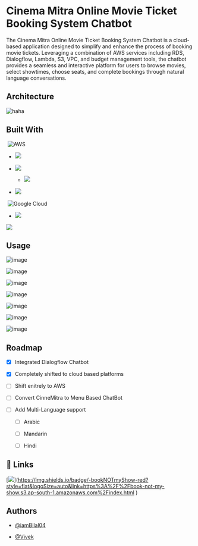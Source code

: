 
# Cinema Mitra Online Movie Ticket Booking System Chatbot

The Cinema Mitra Online Movie Ticket Booking System Chatbot is a cloud-based application designed to simplify and enhance the process of booking movie tickets. Leveraging a combination of AWS services including RDS, Dialogflow, Lambda, S3, VPC, and budget management tools, the chatbot provides a seamless and interactive platform for users to browse movies, select showtimes, choose seats, and complete bookings through natural language conversations.


## Architecture

![haha](https://github.com/iamBilal04/book-NOT-myShow/assets/110116638/a2523c2e-a319-4f84-a97e-2b5c50c2ea49)
## Built With

&nbsp;![AWS](https://img.shields.io/badge/AWS-%23FF9900.svg?style=for-the-badge&logo=amazon-aws&logoColor=white)

+ ![](https://img.shields.io/badge/-AWS%20Lambda-white?style=flat&logo=awslambda&link=https%3A%2F%2Faws.amazon.com%2Flambda%2F)

- ![](https://img.shields.io/badge/-AWS%20RDS-white?style=flat&logo=amazonrds&link=https%3A%2F%2Faws.amazon.com%2Frds%2F)

    - ![](https://img.shields.io/badge/-AWS%20RDS%20MySQL-white?style=flat&logo=mysql&link=https%3A%2F%2Faws.amazon.com%2Frds%2Fmysql%2F)

+ ![](https://img.shields.io/badge/-AWS%20S3%20Bucket-white?style=flat&logo=amazons3&link=https%3A%2F%2Faws.amazon.com%2Fs3%2F)


&nbsp;![Google Cloud](https://img.shields.io/badge/GoogleCloud-%234285F4.svg?style=for-the-badge&logo=google-cloud&logoColor=white)

+ ![](https://img.shields.io/badge/-Dialogflow-white?style=flat&logo=dialogflow&link=https%3A%2F%2Fcloud.google.com%2Fdialogflow)


![](https://img.shields.io/badge/-Python-yellow?style=flat&logo=python&link=https%3A%2F%2Fwww.python.org%2F)


## Usage

![image](https://github.com/iamBilal04/book-NOT-myShow/assets/110116638/1d5d8471-c6ad-45a1-bcc5-5477d0bece4f)

![image](https://github.com/iamBilal04/book-NOT-myShow/assets/110116638/b37dcb43-8ac5-4c5f-b335-c23a6517c82a)

![image](https://github.com/iamBilal04/book-NOT-myShow/assets/110116638/33a32875-e96b-4495-aff7-a2cd571d5fd5)

![image](https://github.com/iamBilal04/book-NOT-myShow/assets/110116638/1d5d12aa-a187-4348-9670-1abfb52849d1)

![image](https://github.com/iamBilal04/book-NOT-myShow/assets/110116638/1f0ad4bf-7815-40db-85a5-9b6b0c157730)

![image](https://github.com/iamBilal04/book-NOT-myShow/assets/110116638/8bc7e5d8-a76d-47b8-b983-b203cb8c37b1)

![image](https://github.com/iamBilal04/book-NOT-myShow/assets/110116638/91bc1d53-82b4-4cca-9882-7150d4016005)
## Roadmap

+ [x] Integrated Dialogflow Chatbot

+ [x] Completely shifted to cloud based platforms

+ [ ] Shift enitrely to AWS

+ [ ]  Convert CinneMitra to Menu Based ChatBot

- [ ] Add Multi-Language support
    - [ ]  Arabic
    - [ ]  Mandarin
    - [ ]  Hindi


## 🔗 Links

[[![](https://img.shields.io/badge/-bookNOTmyShow-red?style=flat&logo=data%3Aimage%2Fpng%3Bbase64%2CiVBORw0KGgoAAAANSUhEUgAAAT0AAAEoBAMAAADYrjuGAAAAG1BMVEX%2F%2F%2F8AAACfn58gICB%2Ff39AQEBgYGDf39%2B%2Fv794muzbAAALNElEQVR42u2dy6%2BTQBTGR6jgslNayrLE57LE57LE51IS3Rc1xmXV62NZH1H%2FbGM0jtNvyjmnM%2Fai4dt5L8KPw%2FCbOVCrGjJkyJAhQ4YMGTJkyJAhQ4YMGTJkyJD%2FIW%2BW6riJnur7ip23OldHzaVK66kAT2cbdbxErf6RreLl5MfGa3W0XNI%2FsxDg6VvqSIka%2FSsrAZ6eqePkotbAR%2BERoyFgvlQa%2BHh4%2BqEKH5TKn1lI8HShggelYmUrwdOZggQvnpDvhCh3WKlAKOWOtBWY4sJKBXP%2Fq%2BpMqa3YU1x6N%2BRtqzH0HdxqK9YUl9YBhZO66agpuNJ21hZewOudIBlnUtA7uWXh6UkwvjN6XzrHLJyNhaezU%2BbDqm8NHoxen8T78DLZWT208PTy9PhQL2aKq0E4vjl70P3Ruk%2BnNn%2Fc%2Fm2%2BnKsXM8XVIJwwfpH7T2OWFp4uTpMv0pj8tkCfEOpQmInwpLpXQCfr0HyFSC%2BYpYWnbx7Id%2B4QvlLTmVh4Og%2B9Pphz9UL788RHOHpPxmy9UAu0EaOHkh9ryT4nYgcjP%2BE0cr6IxZcbPJ8lTa3deSjXC6yprUZlEXaBsPbQi9nDqPLtoUby%2FqPk8RUGD4TPz0s5X8vjm6lzFbuJFxdjIb3lMd8quN7h%2BLaeesHYU1z6ICQf6kWe3MKrmdf7g3Zn46kXTLa1tbbw4vPRC63UGoQjvX%2B99YIpLDyd%2BzTAmZdeiH3eNhMMmVjMV%2BlDszB4IBwh3yyUXnDN8Qkf2sh7idxfL5iJwYMaCA839dcLJjN44FjhcJoG0Qsuad6AcA4TzCSAXjA334BwDlygFsH1QktitOE3cEVovdCLpJFe8%2Fnm%2FnoRNvGjSt%2FiN%2BhjD73wM7Xw9IzPtwysF4w9xZ2r9gmH4EO9hMza4O07aiVrL8ugfLcsPD2R84XXC06jaQPCoQ64JvQSKluDB8IBPk57qcPmocHbMwBLEV8UmK9Qadu9bIoJs4NegiZLWxAO5wHHltBLsDTUuE%2Fp9pLWS2Dh0FfsOHrBzJhX7Eh6wWxZfNkR9MKcWGMJX6T%2FdiYsvtmR9ILJWG8w82PpBbPglGR6LL1glj58rf7ryTnzx%2BS09IJTXCRp3%2FQRspbz4bbZ465UWJUH6UWNyR68O4EmntEgzQm9TFV33n1pcD1eu2%2BG19rOmME33qsX7qPF9DxY7ZxbsymxdBfwlVheGtCMl4b41IxbgIL2spW860vL3Zq8dHVh8OMNOIPgw00VK2llagJT1d4f53BQfnsJszP3Q6pbo1osVdI9NTSEg1Avufjl8tZ9Kyrkw7Hdstu3hLALZLQz5nEqw%2Bs7PpzvjJRP1fb%2BGucsGndfuprdXpZivpF9v31wWuxM96FLdnvZivnSygwqNMnaBbA5nK8S8pmKFc618MIxwHLcBbv91XK%2BxDLSyHkULedz6wX42Bc4c871rgVUwekpMtbq5fXVP%2FJrk59%2FuP5id%2FRsHc8qcpf%2BxmI%2B3HDqKPzOALtmXv%2BAYGR6UTG3vSwFfPqmXfSHDpfNCb0AH9Fetgw%2BaCNSS4Av5XpRZ7ntW8XhgwI2tmCQryVGVsLl0ww%2BPFJt3wso2Yq4cgmzvYw4fDiSPoBgZHpRI2b7lgj4cMihYHI4vLuxiJh8sZBvYn4EgqH0gnx0e1kK%2BWbmRyAYgV7UOWb71gr5MmtY4AprzNOLSpl8lYAPm44CBGj0Qkz8zPZNe%2FFNYQNCL1K%2BiMWHYymyrnYEpaJvzIrVXiZ%2BfHp3MOUATAwsor2MffjM5WxAP2Rf27Dat9KLzwiG0gumZfG1HnwgGIFekM99GpUHHwhGohdVs9o37cWHgllw9aJKDl%2Fkw4ctnFsvEybfxqEXLz4jwJTWC91gdulFzofzhSlVAnrBvOTwld58a8tmczxtvC9RQfTHUOR8IBhaL3K%2ByoMPBCPSi4o57a%2F24EPB0HpBPns70IsXHwpmw9aLOstoLxMvPmjhJHpRCYMv9uLDFi4n9AJ8RJ1LLz5s4Qq%2BXlTEaC%2FbAHzLP0517FLvhsk3d%2BjFm88w7X02pNw5x2jftBcfPoReOJbG%2BeF8kQ8fCEamF5XS7Vvix4eC6dALhuaLffhAMIReIBXZXpZefCiYiUAvyLdGvfjxQQvnfLO14fKtcAsvPlhhdeoF05B82oMPvH%2BGeLMFaSm%2ByIcP3%2FfK9IJ8C9CLFx8IRqgXVVLtZezFB4KR6QX58BWsFx8KRqQXbDBxAHjxoWAIvYj5Ki8%2BFIxEL9gAZ6gXbz67hZPpRZ0h%2BCJ%2FPruF25jLgnrBxER7mXjx4ZmPXKc9Z%2FPl8PtQfBovC60X1BvoJQQfmvUsRy%2B4IfK1fnwoGJleVEK0l5UfHwpGohfkK0Avfny4a5leVNTNF3nz4dBBvfD5xlDeEHyoLtQLr8FcEnrx4MvkekG%2BFerFnw8Fk%2FC%2F75LQS0C%2BtUwvOFKfXcbfBuRbSvSCb5BuEG%2BOvPkKqV7Mbm88uewschSSb8rRC%2BaCYYMkIflmlF7kiUPyZZRe5ClD8KFgklB8dQg%2B9FwM2GRe3blzxSGfoHxLkV7wi5avg8h1UL6xky8n6dLPe766NArChwJsBHpR6V2zbb4BvQTkmx2il9Ry%2BTXQS0C%2B7BC91B0LmDIsn97K9fJam0AB68B8K6le8P1HtgK9hON76FpdCb%2Fi7BboJRzfmq8XLB8uwyN%2FPvofVUykX5C0AL0E49tI9dJ0%2Fvu3ODSf67IspV%2BQmVt6wd%2FirxxnswIS2ZstUwVItgG94BxQoyHOwJ0KD08EekF%2FoKIrF71jiC%2BwpEvXABkL9RIR33WoXVnjfb%2FcN%2BmXfno56%2BZbduLfxL85NWPZHiSeejnj5it29QJHThscETWexie3XiquXmo339TSC%2BTG1%2Ff1LvP9d7ss2Yt3nzWpl4O%2Ba3oGegmTXLi6SjUG%2F%2FWLfzo%2F9bwlb18MlDdM5hK94PjHadI7AfWCfFFwPqFe4m6%2BJDTfltCLkC8Ozeealca0njH90Mtevuyv6QWHzeIAvvyv6QWHjTpg%2FE2EesnuXNm8%2B3ipJTYbE3ph881lenn0S5fpF43BoVZDKaT%2BG%2FP1YvfL77GEONQaKIWUb0XqBfHs%2F6IJI9eL%2Bwoa%2Fb2l4dAPaRNOLyrt3JF61ZJ0%2BJV4J8TtC3qhul9M8Zv%2FEq1cyGui0ly9oIGh5nQJzeCjr%2FAWpAvnx2t%2FlQmWEEXJvMKF4q5e8FrgjghnwOjBexi3pVYvmIi%2BZqhdPBPJl6bRzRGOFdwRr4Qr%2Fl5nm4PeHJW8a5Z%2BrjRmxh422bWteaAHB6NnEHrEpreRb8l86Jk92Ks0RSTdZwHMSQWbMr212ouei99PFsRrHN7O3%2Bzd5VnqYuG9xh8QJ7D04FzgFVQWdsG%2Bg6f8N2F6zZw4ERz1Ql0KPCZdQubElMPjeO7h0PZTxvZ3hSvfaYcZF4JvqYK3q0QJ58zXKhO4WCYb1vFgJLNKuGau3KZgM5ZeEDC7r0zoEi6YK7cZyIzQC%2BbV80brGyvFT3pRc1du2QauLuolfN6z%2F2ORNYwj0Msxgzcw4BnyUwgu8%2B4bLYFejh%2B8VbPn9x7v6WNPL6znbaeYiuabqlNMgzxB9RKer096cXyutld6wUcT%2FdLL7lzbO72ost96UXW%2F9aLqfutF1f3Wi6r7rRfV9lsvquq3XlTP9XLun%2Bcr1KnmpOm1Xn50HH3Wy88S9lcvv0rYW72QJcxUL5Le7aVe%2Fsirpo96sZ4l9VEvdgn7qBerhH3Ui13CPuqlo4Sqd3nV9FEvVgn7qBerhG0f9WJ9nKGPerFL2Ee9WCXso17sEvZRL1YJ%2B6iXP%2FNODRkyZMiQIUOG%2FDf5DvCPzaVO5Ck9AAAAAElFTkSuQmCC&logoSize=auto&link=https%3A%2F%2Fbook-not-my-show.s3.ap-south-1.amazonaws.com%2Findex.html
)](https://img.shields.io/badge/-bookNOTmyShow-red?style=flat&logoSize=auto&link=https%3A%2F%2Fbook-not-my-show.s3.ap-south-1.amazonaws.com%2Findex.html
)](https://img.shields.io/badge/-bookNOTmyShow-red?style=flat&logoSize=auto&link=https%3A%2F%2Fbook-not-my-show.s3.ap-south-1.amazonaws.com%2Findex.html
)


## Authors

- [@iamBilal04](https://github.com/iamBilal04)

- [@Vivek](https://www.github.com/Viv696969)


